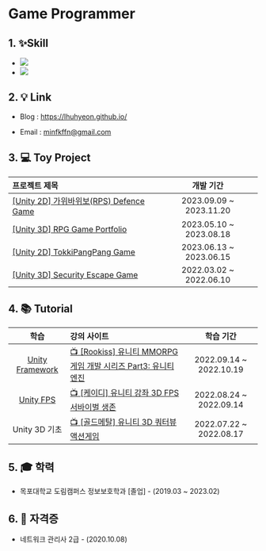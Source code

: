 # Game Programmer

## 1. ✨Skill
+ <img src="https://img.shields.io/badge/C Sharp-239120?style=flat&logo=CSharp&logoColor=white"/>
+ <img src="https://img.shields.io/badge/Unity-D8D8D8?style=flat&logo=Unity&logoColor=white"/>

## 2. 💡 Link
+ Blog    :   https://lhuhyeon.github.io/

+ Email   :   minfkffn@gmail.com

## 3. 💻 Toy Project
| 프로젝트 제목 | 개발 기간 |
|:---|:---:|
| [[Unity 2D] 가위바위보(RPS) Defence Game](https://github.com/LHuHyeon/Unity2D_RPS_Defence_Game) | 2023.09.09 ~ 2023.11.20 |
| [[Unity 3D] RPG Game Portfolio](https://github.com/LHuHyeon/Unity3D_RPG_Portfolio) | 2023.05.10 ~ 2023.08.18 |
| [[Unity 2D] TokkiPangPang Game](https://github.com/LHuHyeon/TokkiPangPang_Game) | 2023.06.13 ~ 2023.06.15 |
| [[Unity 3D] Security Escape Game](https://github.com/LHuHyeon/Security_Escape_Game) | 2022.03.02 ~ 2022.06.10 |


## 4. 📚 Tutorial
| 학습 | 강의 사이트 | 학습 기간 |
|:---:|:---|:---:|
| [Unity Framework](https://github.com/LHuHyeon/Rookiss_MMO-Study) | [📺  [Rookiss] 유니티 MMORPG 게임 개발 시리즈 Part3: 유니티 엔진](https://www.inflearn.com/course/mmorpg-%EC%9C%A0%EB%8B%88%ED%8B%B0/dashboard) | 2022.09.14 ~ 2022.10.19 |
| [Unity FPS](https://github.com/LHuHyeon/KD_FPS-Study) | [📺 [케이디] 유니티 강좌 3D FPS 서바이벌 생존](https://www.youtube.com/watch?v=uandR5M30ho&list=PLUZ5gNInsv_Nzex8Cvxce_1zjUf0cNWY9) | 2022.08.24 ~ 2022.09.14 |
| Unity 3D 기초 | [📺 [골드메탈] 유니티 3D 쿼터뷰 액션게임](https://www.youtube.com/watch?v=WkMM7Uu2AoA&list=PLO-mt5Iu5TeYkrBzWKuTCl6IUm_bA6BKy) | 2022.07.22 ~ 2022.08.17 |

## 5. 🎓 학력
+ 목포대학교 도림캠퍼스 정보보호학과 [졸업] - (2019.03 ~ 2023.02)

## 6. 📒 자격증
+ 네트워크 관리사 2급 - (2020.10.08)
